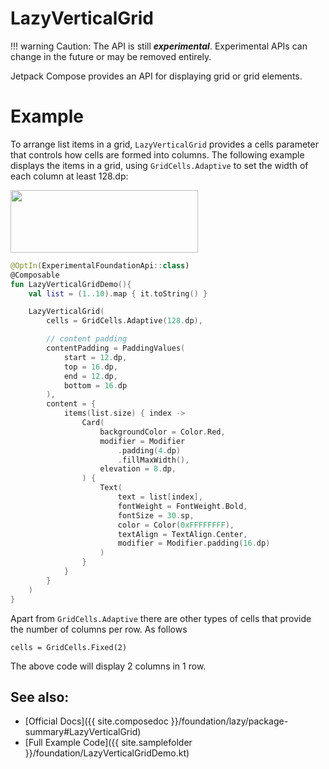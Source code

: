 <!---
This is the API of version 1.1.0
-->

# LazyVerticalGrid


!!! warning
    Caution:  The API is still ***experimental***. Experimental APIs can change in the future or may be removed entirely.


Jetpack Compose provides an API for displaying grid or grid elements.

# Example

To arrange list items in a grid, ``LazyVerticalGrid`` provides a cells parameter that controls how cells are formed into columns.
The following example displays the items in a grid, using ``GridCells.Adaptive`` to set the width of each column at least 128.dp:



<p align="left">
  <img src ="{{ site.images }}/foundation/lazyverticalgrid/lazyverticalgrid.png" height=100 width=300 />
</p>

```kotlin
@OptIn(ExperimentalFoundationApi::class)
@Composable
fun LazyVerticalGridDemo(){
    val list = (1..10).map { it.toString() }

    LazyVerticalGrid(
        cells = GridCells.Adaptive(128.dp),

        // content padding
        contentPadding = PaddingValues(
            start = 12.dp,
            top = 16.dp,
            end = 12.dp,
            bottom = 16.dp
        ),
        content = {
            items(list.size) { index ->
                Card(
                    backgroundColor = Color.Red,
                    modifier = Modifier
                        .padding(4.dp)
                        .fillMaxWidth(),
                    elevation = 8.dp,
                ) {
                    Text(
                        text = list[index],
                        fontWeight = FontWeight.Bold,
                        fontSize = 30.sp,
                        color = Color(0xFFFFFFFF),
                        textAlign = TextAlign.Center,
                        modifier = Modifier.padding(16.dp)
                    )
                }
            }
        }
    )
}
```

Apart from ``GridCells.Adaptive`` there are other types of cells that provide the number of columns per row. As follows
```
cells = GridCells.Fixed(2)
```
The above code will display 2 columns in 1 row.



## See also:
* [Official Docs]({{ site.composedoc }}/foundation/lazy/package-summary#LazyVerticalGrid)
* [Full Example Code]({{ site.samplefolder }}/foundation/LazyVerticalGridDemo.kt)
